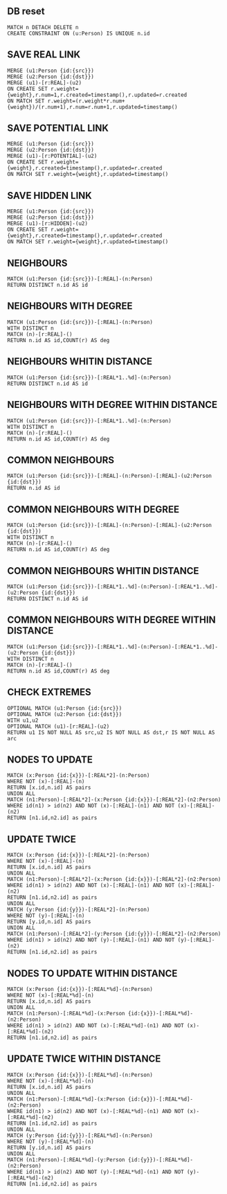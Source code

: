## DB reset
    MATCH n DETACH DELETE n
    CREATE CONSTRAINT ON (u:Person) IS UNIQUE n.id



## SAVE REAL LINK
    MERGE (u1:Person {id:{src}})
    MERGE (u2:Person {id:{dst}})
    MERGE (u1)-[r:REAL]-(u2)
    ON CREATE SET r.weight={weight},r.num=1,r.created=timestamp(),r.updated=r.created
    ON MATCH SET r.weight=(r.weight*r.num+{weight})/(r.num+1),r.num=r.num+1,r.updated=timestamp()


## SAVE POTENTIAL LINK
    MERGE (u1:Person {id:{src}})
    MERGE (u2:Person {id:{dst}})
    MERGE (u1)-[r:POTENTIAL]-(u2)
    ON CREATE SET r.weight={weight},r.created=timestamp(),r.updated=r.created
    ON MATCH SET r.weight={weight},r.updated=timestamp()


## SAVE HIDDEN LINK
    MERGE (u1:Person {id:{src}})
    MERGE (u2:Person {id:{dst}})
    MERGE (u1)-[r:HIDDEN]-(u2)
    ON CREATE SET r.weight={weight},r.created=timestamp(),r.updated=r.created
    ON MATCH SET r.weight={weight},r.updated=timestamp()


## NEIGHBOURS
    MATCH (u1:Person {id:{src}})-[:REAL]-(n:Person)
    RETURN DISTINCT n.id AS id


## NEIGHBOURS WITH DEGREE
    MATCH (u1:Person {id:{src}})-[:REAL]-(n:Person)
    WITH DISTINCT n
    MATCH (n)-[r:REAL]-()
    RETURN n.id AS id,COUNT(r) AS deg


## NEIGHBOURS WHITIN DISTANCE
    MATCH (u1:Person {id:{src}})-[:REAL*1..%d]-(n:Person)
    RETURN DISTINCT n.id AS id


## NEIGHBOURS WITH DEGREE WITHIN DISTANCE
    MATCH (u1:Person {id:{src}})-[:REAL*1..%d]-(n:Person)
    WITH DISTINCT n
    MATCH (n)-[r:REAL]-()
    RETURN n.id AS id,COUNT(r) AS deg


## COMMON NEIGHBOURS
    MATCH (u1:Person {id:{src}})-[:REAL]-(n:Person)-[:REAL]-(u2:Person {id:{dst}})
    RETURN n.id AS id


## COMMON NEIGHBOURS WITH DEGREE
    MATCH (u1:Person {id:{src}})-[:REAL]-(n:Person)-[:REAL]-(u2:Person {id:{dst}})
    WITH DISTINCT n
    MATCH (n)-[r:REAL]-()
    RETURN n.id AS id,COUNT(r) AS deg


## COMMON NEIGHBOURS WHITIN DISTANCE
    MATCH (u1:Person {id:{src}})-[:REAL*1..%d]-(n:Person)-[:REAL*1..%d]-(u2:Person {id:{dst}})
    RETURN DISTINCT n.id AS id


## COMMON NEIGHBOURS WITH DEGREE WITHIN DISTANCE
    MATCH (u1:Person {id:{src}})-[:REAL*1..%d]-(n:Person)-[:REAL*1..%d]-(u2:Person {id:{dst}})
    WITH DISTINCT n
    MATCH (n)-[r:REAL]-()
    RETURN n.id AS id,COUNT(r) AS deg


## CHECK EXTREMES
    OPTIONAL MATCH (u1:Person {id:{src}})
    OPTIONAL MATCH (u2:Person {id:{dst}})
    WITH u1,u2
    OPTIONAL MATCH (u1)-[r:REAL]-(u2)
    RETURN u1 IS NOT NULL AS src,u2 IS NOT NULL AS dst,r IS NOT NULL AS arc


## NODES TO UPDATE    
    MATCH (x:Person {id:{x}})-[:REAL*2]-(n:Person)
    WHERE NOT (x)-[:REAL]-(n)
    RETURN [x.id,n.id] AS pairs
    UNION ALL
    MATCH (n1:Person)-[:REAL*2]-(x:Person {id:{x}})-[:REAL*2]-(n2:Person)
    WHERE id(n1) > id(n2) AND NOT (x)-[:REAL]-(n1) AND NOT (x)-[:REAL]-(n2)
    RETURN [n1.id,n2.id] as pairs


## UPDATE TWICE                 
    MATCH (x:Person {id:{x}})-[:REAL*2]-(n:Person)
    WHERE NOT (x)-[:REAL]-(n)
    RETURN [x.id,n.id] AS pairs
    UNION ALL
    MATCH (n1:Person)-[:REAL*2]-(x:Person {id:{x}})-[:REAL*2]-(n2:Person)
    WHERE id(n1) > id(n2) AND NOT (x)-[:REAL]-(n1) AND NOT (x)-[:REAL]-(n2)
    RETURN [n1.id,n2.id] as pairs
    UNION ALL
    MATCH (y:Person {id:{y}})-[:REAL*2]-(n:Person)
    WHERE NOT (y)-[:REAL]-(n)
    RETURN [y.id,n.id] AS pairs
    UNION ALL
    MATCH (n1:Person)-[:REAL*2]-(y:Person {id:{y}})-[:REAL*2]-(n2:Person)
    WHERE id(n1) > id(n2) AND NOT (y)-[:REAL]-(n1) AND NOT (y)-[:REAL]-(n2)
    RETURN [n1.id,n2.id] as pairs
    
## NODES TO UPDATE WITHIN DISTANCE 
    MATCH (x:Person {id:{x}})-[:REAL*%d]-(n:Person)
    WHERE NOT (x)-[:REAL*%d]-(n)
    RETURN [x.id,n.id] AS pairs
    UNION ALL
    MATCH (n1:Person)-[:REAL*%d]-(x:Person {id:{x}})-[:REAL*%d]-(n2:Person)
    WHERE id(n1) > id(n2) AND NOT (x)-[:REAL*%d]-(n1) AND NOT (x)-[:REAL*%d]-(n2)
    RETURN [n1.id,n2.id] as pairs


## UPDATE TWICE WITHIN DISTANCE
    MATCH (x:Person {id:{x}})-[:REAL*%d]-(n:Person)
    WHERE NOT (x)-[:REAL*%d]-(n)
    RETURN [x.id,n.id] AS pairs
    UNION ALL
    MATCH (n1:Person)-[:REAL*%d]-(x:Person {id:{x}})-[:REAL*%d]-(n2:Person)
    WHERE id(n1) > id(n2) AND NOT (x)-[:REAL*%d]-(n1) AND NOT (x)-[:REAL*%d]-(n2)
    RETURN [n1.id,n2.id] as pairs
    UNION ALL
    MATCH (y:Person {id:{y}})-[:REAL*%d]-(n:Person)
    WHERE NOT (y)-[:REAL*%d]-(n)
    RETURN [y.id,n.id] AS pairs
    UNION ALL
    MATCH (n1:Person)-[:REAL*%d]-(y:Person {id:{y}})-[:REAL*%d]-(n2:Person)
    WHERE id(n1) > id(n2) AND NOT (y)-[:REAL*%d]-(n1) AND NOT (y)-[:REAL*%d]-(n2)
    RETURN [n1.id,n2.id] as pairs